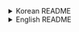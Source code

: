 <details>
<summary>Korean README</summary>

# 🏰  2D 타워 디펜스 게임(Korean)

## ✨ 개요

Pygame으로 제작된 2D 타워 디펜스 게임입니다. 전략적으로 타워를 배치하여 몰려오는 적을 막고, 최고의 방어 전략을 세워보세요!

## 🎮 주요 기능

-   **다양한 타워**:
    -   기본 타워, 스나이퍼 타워, 슬로우 타워 등 개성 넘치는 타워들을 건설하세요.
    -   각 타워는 고유한 능력과 업그레이드 옵션을 제공합니다.
-   **전략적인 웨이브 시스템**:
    -   웨이브 매니저를 통해 난이도가 점진적으로 상승하는 적들을 상대하세요.
    -   각 웨이브를 분석하고, 다음 웨이브에 대비하세요.
-   **직관적인 UI**:
    -   상점, 골드, 다음 웨이브, 일시정지 버튼 등 편리한 UI를 통해 게임을 컨트롤하세요.
    -   필요한 정보를 한눈에 확인하고, 효율적인 전략을 구상하세요.
-   **다양한 게임 씬**:
    -   메인 메뉴, 게임 플레이, 일시정지, 게임 오버, 클리어 씬을 통해 게임의 흐름을 느껴보세요.
    -   각 씬은 몰입감 있는 경험을 제공합니다.
-   **개성 넘치는 적 유닛**:
    -   각기 다른 체력과 능력을 가진 적들을 막아내세요.
    -   적들의 특성을 파악하고, 효과적인 타워 조합을 구성하세요.
-   **전략적인 타워 설치 제한**:
    -   경로 근처나 이미 타워가 설치된 위치에는 타워를 설치할 수 없습니다.
    -   지형을 활용하고, 최적의 방어 라인을 구축하세요.

## 🕹️ 게임 방법

1.  **타워 선택**: 상점에서 원하는 타워를 선택하세요. 각 타워는 고유한 가격과 능력을 가지고 있습니다.
2.  **타워 설치**: 맵의 전략적인 위치에 타워를 설치하세요. 타워는 골드를 소모하며, 위치 선정이 중요합니다.
3.  **웨이브 시작**: "Next Wave" 버튼을 클릭하여 다음 웨이브를 시작하세요. 웨이브마다 더 강력한 적들이 등장합니다.
4.  **적 방어**: 타워를 이용하여 몰려오는 적들을 막으세요. 타워의 공격 범위와 능력을 활용하여 효율적으로 방어하세요.
5.  **골드 획득**: 적을 처치하면 골드를 획득합니다. 획득한 골드로 더 강력한 타워를 건설하세요.
6.  **게임 승리 조건**: 모든 웨이브를 클리어하면 게임에서 승리합니다. 최고의 전략가가 되어보세요!
7.  **게임 패배 조건**: 적이 기지를 특정 횟수 이상 통과하면 게임에서 패배합니다. 방어선을 굳건히 지키세요!

## ⚙️ 조작 방법

-   **마우스**:
    -   타워 선택 및 설치
    -   UI 버튼 클릭 (상점, 다음 웨이브, 일시정지 등)
-   **키보드**:
    -   `P`: 일시정지 (Pause)

## 🧩 게임 구성 요소

### 1. `main.py`

-   게임의 핵심 로직을 담당합니다.
-   Pygame 초기화, 창 설정, 게임 루프, 이벤트 처리 등을 관리합니다.
-   게임 상태 (메뉴, 플레이, 일시정지, 게임 오버, 클리어)를 제어합니다.

### 2. `enemies.py`

-   `Enemy` 클래스를 정의합니다.
-   적의 위치, 경로, 체력, 이동 속도, 폭발 애니메이션 등을 관리합니다.
-   다양한 적들의 행동 패턴을 구현합니다.

### 3. `tower.py`

-   `Tower` 클래스 (기본 타워, 스나이퍼 타워, 슬로우 타워) 및 `Bullet` 클래스를 정의합니다.
-   타워의 공격 범위, 데미지, 쿨다운 등을 설정합니다.
-   총알의 이동 및 적중 로직을 처리합니다.

### 4. `wave_manager.py`

-   `WaveManager` 클래스를 정의합니다.
-   웨이브 생성, 적 스폰, 웨이브 진행 상태 등을 관리합니다.
-   웨이브의 난이도와 적의 구성을 제어합니다.

### 5. `UI.py`

-   `Button`, `TextDisplay`, `Shop` 클래스를 정의합니다.
-   게임 내 UI 요소 (버튼, 텍스트, 상점)를 생성하고 관리합니다.
-   사용자 인터페이스를 통해 게임과 상호작용합니다.

### 6. `Scene.py`

-   `MainMenu`, `Pause`, `GameOver`, `ClearScene` 클래스를 정의합니다.
-   각 씬의 화면을 구성하고, 이벤트 처리 로직을 담당합니다.
-   게임의 각 단계를 시각적으로 표현합니다.

## 🛠️ 설치 및 실행 방법

1.  **Pygame 설치**:

    ```bash
    pip install pygame
    ```

2.  **게임 파일 다운로드**:

    -   GitHub 저장소에서 게임 파일을 다운로드합니다.

3.  **게임 실행**:

    ```bash
    python main.py
    ```

## 📝 추가 개선 사항 (TODO)

-   더욱 다양한 종류의 타워 및 적 유닛 추가
-   타워 업그레이드 기능 추가
-   더욱 정교한 맵 디자인 및 다양한 맵 추가
-   사운드 효과 및 배경 음악 추가
-   난이도 설정 기능 추가
-   튜토리얼 모드 추가

## 🧑‍💻 팀원

-   Team8

## 📜 라이선스

MIT License

</details>

<details>
<summary> English README</summary>

# 🏰 2D Tower Defense Game (English)

## ✨ Overview  
This is a 2D Tower Defense game built with Pygame. Strategically place towers to block incoming enemies and build the ultimate defense strategy!

## 🎮 Key Features  
- **Various Towers**: Build towers like Basic, Sniper, and Slow Tower with unique abilities.  
- **Strategic Wave System**: Use the Wave Manager to face stronger enemies over time.  
- **Intuitive UI**: Includes shop, gold counter, next wave button, and pause button.  
- **Multiple Scenes**: Includes Main Menu, Gameplay, Pause, Game Over, and Clear.  
- **Unique Enemy Units**: Defend against enemies with different health and abilities.  
- **Strategic Placement Limits**: Towers cannot be placed near paths or on existing towers.

## 🕹️ How to Play  
1. Select a tower → 2. Place the tower → 3. Start the wave → 4. Defend → 5. Earn gold  
- Win by clearing all waves  
- Lose if too many enemies reach the base

## ⚙️ Controls  
- Mouse: Place towers, click UI buttons  
- Keyboard: `P` for pause

## 🧩 Game Components  
- `main.py`: Game loop and state management  
- `enemies.py`: Enemy unit classes  
- `tower.py`: Tower and bullet classes  
- `wave_manager.py`: Manages enemy waves  
- `UI.py`: Buttons, shop, and text display  
- `Scene.py`: Game scene layouts

## 🛠️ Installation & Execution  
```bash
pip install pygame
python main.py

## 📝 TODO: Future Improvements
- Add more tower and enemy types  
- Implement upgrade system  
- Add maps and background music  
- Difficulty settings and tutorial mode  

## 🧑‍💻 Team
Team8

## 📜 License
MIT License

</details>
